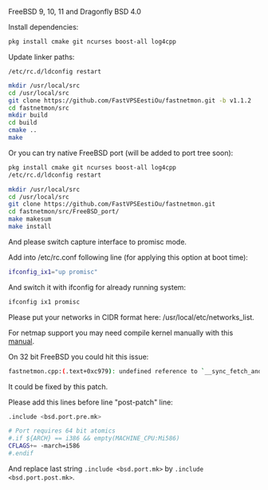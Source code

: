 FreeBSD 9, 10, 11 and Dragonfly BSD 4.0

Install dependencies:
```bash
pkg install cmake git ncurses boost-all log4cpp
```

Update linker paths:
```
/etc/rc.d/ldconfig restart
```


```bash
mkdir /usr/local/src
cd /usr/local/src
git clone https://github.com/FastVPSEestiOu/fastnetmon.git -b v1.1.2
cd fastnetmon/src
mkdir build
cd build
cmake ..
make
```

Or you can try native FreeBSD port (will be added to port tree soon):
```bash
pkg install cmake git ncurses boost-all log4cpp
/etc/rc.d/ldconfig restart

mkdir /usr/local/src
cd /usr/local/src
git clone https://github.com/FastVPSEestiOu/fastnetmon.git
cd fastnetmon/src/FreeBSD_port/
make makesum
make install 
```

And please switch capture interface to promisc mode.

Add into /etc/rc.conf following line (for applying this option at boot time):
```bash
ifconfig_ix1="up promisc"
```

And switch it with ifconfig for already running system:
```bash
ifconfig ix1 promisc
```

Please put your networks in CIDR format here: /usr/local/etc/networks_list.

For netmap support you may need compile kernel manually with this [manual](BUILDING_FREEBSD_KERNEL_FOR_NETMAP.md).

On 32 bit FreeBSD you could hit this issue:
```bash
fastnetmon.cpp:(.text+0xc979): undefined reference to `__sync_fetch_and_add_8'
```

It could be fixed by this patch.

 Please add this lines before line "post-patch" line:
```bash
.include <bsd.port.pre.mk>

# Port requires 64 bit atomics
#.if ${ARCH} == i386 && empty(MACHINE_CPU:Mi586)
CFLAGS+= -march=i586
#.endif
```

And replace last string ```.include <bsd.port.mk>``` by ```.include
<bsd.port.post.mk>```.
